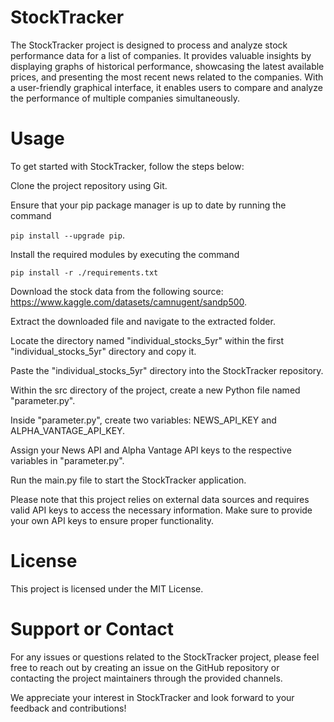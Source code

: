 # **StockTracker**

The StockTracker project is designed to process and analyze stock performance data for a list of companies. It provides valuable insights by displaying graphs of historical performance, showcasing the latest available prices, and presenting the most recent news related to the companies. With a user-friendly graphical interface, it enables users to compare and analyze the performance of multiple companies simultaneously.

# **Usage**

To get started with StockTracker, follow the steps below:

Clone the project repository using Git.

Ensure that your pip package manager is up to date by running the command 

```pip install --upgrade pip```.

Install the required modules by executing the command 

```pip install -r ./requirements.txt```

Download the stock data from the following source: https://www.kaggle.com/datasets/camnugent/sandp500.

Extract the downloaded file and navigate to the extracted folder.

Locate the directory named "individual_stocks_5yr" within the first "individual_stocks_5yr" directory and copy it.

Paste the "individual_stocks_5yr" directory into the StockTracker repository.

Within the src directory of the project, create a new Python file named "parameter.py".

Inside "parameter.py", create two variables: NEWS_API_KEY and ALPHA_VANTAGE_API_KEY.

Assign your News API and Alpha Vantage API keys to the respective variables in "parameter.py".

Run the main.py file to start the StockTracker application.

Please note that this project relies on external data sources and requires valid API keys to access the necessary information. Make sure to provide your own API keys to ensure proper functionality.

# **License**

This project is licensed under the MIT License.

# **Support or Contact**

For any issues or questions related to the StockTracker project, please feel free to reach out by creating an issue on the GitHub repository or contacting the project maintainers through the provided channels.

We appreciate your interest in StockTracker and look forward to your feedback and contributions!

